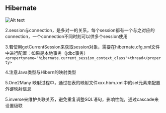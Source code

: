 ## Hibernate

![Alt text](http://img.blog.csdn.net/20140912152914524?watermark/2/text/aHR0cDovL2Jsb2cuY3Nkbi5uZXQvQmFwbGU=/font/5a6L5L2T/fontsize/400/fill/I0JBQkFCMA==/dissolve/70/gravity/SouthEast)


2.session与connection，是多对一的关系，每个session都有一个与之对应的connection，一个connection不同时刻可以供多个session使用

3.若使用getCurrentSession来获取session对象，需要在hibernate.cfg.xml文件中进行配置：如果是本地事务（jdbc事务）
`
<propertyname="hibernate.current_session_context_class">thread</property>
`

4.注意Java类型与Hibern的映射类型

5.One2Many 映射过程中，通过在表的映射文件xxx.hbm.xml中的set元素来配置外键映射信息<one-to-many>

5.inverse来维护关联关系，避免重复调整SQL语句，影响性能，通过cascade来设置级联